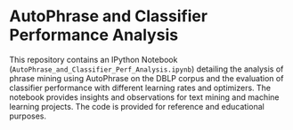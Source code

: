 # AutoPhrase and Classifier Performance Analysis

This repository contains an IPython Notebook (`AutoPhrase_and_Classifier_Perf_Analysis.ipynb`) detailing the analysis of phrase mining using AutoPhrase on the DBLP corpus and the evaluation of classifier performance with different learning rates and optimizers. The notebook provides insights and observations for text mining and machine learning projects. The code is provided for reference and educational purposes.
